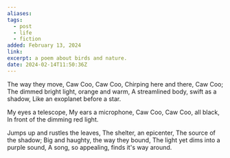 ```yaml
---
aliases: 
tags:
  - post
  - life
  - fiction
added: February 13, 2024
link: 
excerpt: a poem about birds and nature.
date: 2024-02-14T11:50:36Z
---
```

The way they move,
Caw Coo, Caw Coo,
Chirping here and there, Caw Coo;
The dimmed bright light, orange and warm,
A streamlined body, swift as a shadow,
Like an exoplanet before a star.

My eyes a telescope, 
My ears a microphone,
Caw Coo, Caw Coo, all black,
In front of the dimming red light.

Jumps up and rustles the leaves,
The shelter, an epicenter, 
The source of the shadow;
Big and haughty, the way they bound,
The light yet dims into a purple sound,
A song, so appealing, finds it's way around.
